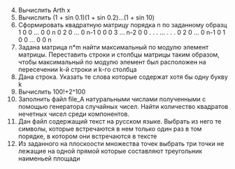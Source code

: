 4. Вычислить Arth x
5. Вычислить (1 + sin 0.1)(1 + sin 0.2)...(1 + sin 10)
6. Сформировать квадратную матрицу порядка n по заданному образц
    1   0   0 ... 0   0   n
    0   2   0 ... 0   n-1 0
    0   0   3 ... n-2 0   0
    .   .   . ... .   .   .
    0   2   0 ... 0   n-1 0
    1   0   0 ... 0   0   n
7. Задана матрица n*m найти максимальный по модулю элемент матрицы. Переставить строки и столбцы матрицы таким образом, чтобы максимальный по модулю элемент был расположен на пересечении k-й строки и k-го столбца
8. Дана строка. Указать те слова которые содержат хотя бы одну букву k
18. Вычислить 100!+2^100
23. Заполнить файл file_A натуральными числами полученными с помощью генератора случайных чисел. Найти количество квадратов нечетных чисел среди компонентов.
24.  Дан файл содержащий текст на русском языке. Выбрать из него те символы, которые встречаются в нем только один раз в том порядке, в котором они встречаются в тексте
25. Из заданного на плоскоости множества точек выбрать три точки не лежащие на одной прямой которые составляют треугольник наименьей площади